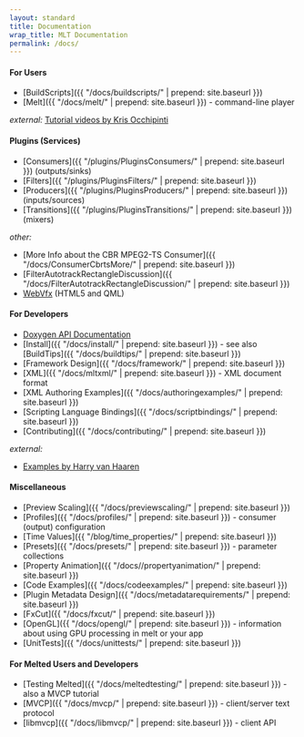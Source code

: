 ```yaml
---
layout: standard
title: Documentation
wrap_title: MLT Documentation
permalink: /docs/
---
```


#### For Users
* [BuildScripts]({{ "/docs/buildscripts/" | prepend: site.baseurl }})
* [Melt]({{ "/docs/melt/" | prepend: site.baseurl }}) - command-line player

*external:* [Tutorial
videos by Kris Occhipinti](https://www.youtube.com/playlist?list=PLcUid3OP_4OWC-GJ6KfHK7dIK_yRKKn0e)

#### Plugins (Services)
* [Consumers]({{ "/plugins/PluginsConsumers/" | prepend: site.baseurl }}) (outputs/sinks)
* [Filters]({{ "/plugins/PluginsFilters/" | prepend: site.baseurl }})
* [Producers]({{ "/plugins/PluginsProducers/" | prepend: site.baseurl }}) (inputs/sources)
* [Transitions]({{ "/plugins/PluginsTransitions/" | prepend: site.baseurl }}) (mixers)

*other:*

  * [More Info about the CBR MPEG2-TS Consumer]({{ "/docs/ConsumerCbrtsMore/" | prepend: site.baseurl }})
  * [FilterAutotrackRectangleDiscussion]({{ "/docs/FilterAutotrackRectangleDiscussion/" | prepend: site.baseurl }})
  * [WebVfx](https://www.mltframework.org/doxygen/webvfx/) (HTML5 and QML)

#### For Developers
* [Doxygen API Documentation](https://www.mltframework.org/doxygen/annotated.html)
* [Install]({{ "/docs/install/" | prepend: site.baseurl }}) - see also [BuildTips]({{ "/docs/buildtips/" | prepend: site.baseurl }})
* [Framework Design]({{ "/docs/framework/" | prepend: site.baseurl }})
* [XML]({{ "/docs/mltxml/" | prepend: site.baseurl }}) - XML document format
* [XML Authoring Examples]({{ "/docs/authoringexamples/" | prepend: site.baseurl }})
* [Scripting Language Bindings]({{ "/docs/scriptbindings/" | prepend: site.baseurl }})
* [Contributing]({{ "/docs/contributing/" | prepend: site.baseurl }})

*external:*

  * [Examples by Harry van Haaren](https://github.com/harryhaaren/mltutorial)

#### Miscellaneous
* [Preview Scaling]({{ "/docs/previewscaling/" | prepend: site.baseurl }})
* [Profiles]({{ "/docs/profiles/" | prepend: site.baseurl }}) - consumer (output)
configuration
* [Time Values]({{ "/blog/time_properties/" | prepend: site.baseurl }})
* [Presets]({{ "/docs/presets/" | prepend: site.baseurl }}) - parameter collections
* [Property Animation]({{ "/docs//propertyanimation/" | prepend: site.baseurl }})
* [Code Examples]({{ "/docs/codeexamples/" | prepend: site.baseurl }})
* [Plugin Metadata Design]({{ "/docs/metadatarequirements/" | prepend: site.baseurl }})
* [FxCut]({{ "/docs/fxcut/" | prepend: site.baseurl }})
* [OpenGL]({{ "/docs/opengl/" | prepend: site.baseurl }}) - information about using GPU processing in melt or your app
* [UnitTests]({{ "/docs/unittests/" | prepend: site.baseurl }})

#### For Melted Users and Developers
* [Testing Melted]({{ "/docs/meltedtesting/" | prepend: site.baseurl }}) - also a MVCP tutorial
* [MVCP]({{ "/docs/mvcp/" | prepend: site.baseurl }}) - client/server text protocol
* [libmvcp]({{ "/docs/libmvcp/" | prepend: site.baseurl }}) - client API
